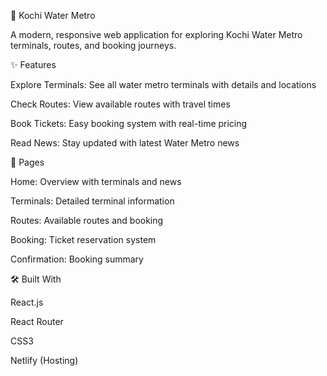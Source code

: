 🌊 Kochi Water Metro

A modern, responsive web application for exploring Kochi Water Metro terminals, routes, and booking journeys.

✨ Features

Explore Terminals: See all water metro terminals with details and locations

Check Routes: View available routes with travel times

Book Tickets: Easy booking system with real-time pricing

Read News: Stay updated with latest Water Metro news

📱 Pages

Home: Overview with terminals and news

Terminals: Detailed terminal information

Routes: Available routes and booking

Booking: Ticket reservation system

Confirmation: Booking summary

🛠️ Built With

React.js

React Router

CSS3

Netlify (Hosting)
